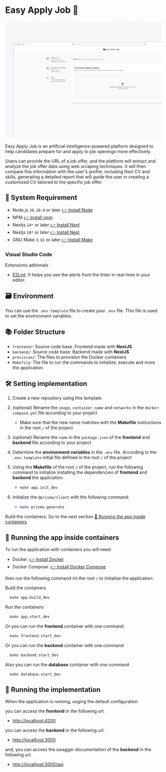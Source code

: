 # Easy Apply Job 🧳

![Cover application](/assets/og.png)

Easy Apply Job is an artificial intelligence-powered platform designed to help candidates prepare for and apply to job openings more effectively.

Users can provide the URL of a job offer, and the platform will extract and analyze the job offer data using web scraping techniques. It will then compare this information with the user's profile, including their CV and skills, generating a detailed report that will guide the user in creating a customized CV tailored to the specific job offer.

## 📜 System Requirement

- Node.js `20.10.0` or later [👉 Install Node](https://nodejs.org/es/download)
- NPM [👉 Install npm](https://docs.npmjs.com/downloading-and-installing-node-js-and-npm)
- Nextjs `14*` or later [👉 Install Next](https://nextjs.org/docs/getting-started)
- Nestjs `10*` or later [👉 Install Nest](https://docs.nestjs.com/)
- GNU Make `3.81` or later [👉 Install Make](https://www.gnu.org/software/make/)

### Visual Studio Code

Extensions aditionals

- [ESLint](https://marketplace.visualstudio.com/items?itemName=dbaeumer.vscode-eslint): It helps you see the alerts from the linter in real-time in your editor.

## 🗃️ Environment

You can use the `.env.template` file to create your `.env` file. This file is used to set the environment variables.

## 📚 Folder Structure

- `frontend/`: Source code base. Frontend made with **NextJS**
- `backend/`: Source code base. Backend made with **NestJS**
- `provision/`: The files to provision the Docker containers
- `Makefile`: The file to run the commands to initialize, execute and more the application

## 🛠️ Setting implementation

1. Create a new repository using this template
2. (optional) Rename the `image`, `container_name` and `networks` in the `docker-compose.yml` file according to your project
   - Make sure that the new name matches with the **Makefile** instructions in the root `/` of the project
3. (optional) Rename the `name` in the `package.json` of the **frontend** and **backend** file according to your project
4. Determine the **environment variables** in the `.env` file. According to the `.env.template` initial file defined in the root `/` of the project
5. Using the **Makefile** of the root `/` of the project, run the following command to initialize installing the dependencies of **frontend** and **backend** the application:

   - ```bash
     make app.init_dev
     ```

6. Initialize the `@prisma/client` with the following command:

   - ```bash
     make prisma.generate
     ```

Build the containers. Go to the next section [🐳 Running the app inside containers](#-running-the-app-inside-containers)

## 🐳 Running the app inside containers

To run the application with containers you will need:

- Docker. [👉 Install Docker](https://docs.docker.com/get-docker/)
- Docker Compose. [👉 Install Docker Compose](https://docs.docker.com/compose/install/)

then run the following command int the root `/` to initialize the application:

Build the containers

```bash
  make app.build_dev
```

Run the containers

```bash
  make app.start_dev
```

Or you can run the **frontend** container with one command

```bash
  make frontend.start_dev
```

Or you can run the **backend** container with one command

```bash
  make backend.start_dev
```

Also you can run the **database** container with one command

```bash
  make database.start_dev
```

## 🚀 Running the implementation

When the application is running, usging the default configuration

you can access the **frontend** in the following url:

- [http://localhost:4200](http://localhost:4200)

you can access the **backend** in the following url:

- [http://localhost:3000](http://localhost:3000)

and, you can access the swagger documentation of the **backend** in the following url:

- [http://localhost:3000/api](http://localhost:3000/api)
